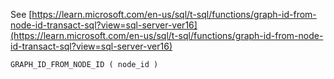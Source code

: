 See [https://learn.microsoft.com/en-us/sql/t-sql/functions/graph-id-from-node-id-transact-sql?view=sql-server-ver16](https://learn.microsoft.com/en-us/sql/t-sql/functions/graph-id-from-node-id-transact-sql?view=sql-server-ver16)
```
GRAPH_ID_FROM_NODE_ID ( node_id )
```
